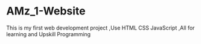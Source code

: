 # AMz_1-Website
This is my first web development project ,Use HTML CSS JavaScript ,All for learning and Upskill Programming
